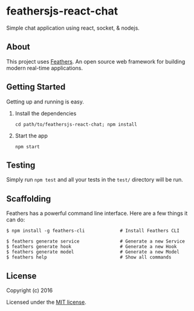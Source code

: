 # feathersjs-react-chat
Simple chat application using react, socket, &amp; nodejs.
> 

## About

This project uses [Feathers](http://feathersjs.com). An open source web framework for building modern real-time applications.

## Getting Started

Getting up and running is easy.

1. Install the dependencies
    
    ```
    cd path/to/feathersjs-react-chat; npm install
    ```

2. Start the app
    
    ```
    npm start
    ```

## Testing

Simply run `npm test` and all your tests in the `test/` directory will be run.

## Scaffolding

Feathers has a powerful command line interface. Here are a few things it can do:

```
$ npm install -g feathers-cli             # Install Feathers CLI

$ feathers generate service               # Generate a new Service
$ feathers generate hook                  # Generate a new Hook
$ feathers generate model                 # Generate a new Model
$ feathers help                           # Show all commands
```

## License

Copyright (c) 2016

Licensed under the [MIT license](LICENSE).
